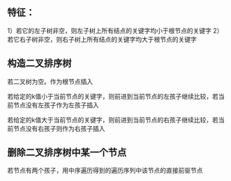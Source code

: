 
## 特征：

1）若它的左子树非空，则左子树上所有结点的关键字均小于根节点的关键字
2）若它右子树非空，则右子树上所有结点的关键字均大于根节点的关键字


## 构造二叉排序树

若二叉树为空。作为根节点插入

若给定的k值小于当前节点的关键字，则前进到当前节点的左孩子继续比较，若当前节点没有左孩子作为左孩子插入

若给定的k值大于当前节点的关键字，则前进到当前节点的右孩子继续比较，若当前节点没有右孩子则作为右孩子插入

## 删除二叉排序树中某一个节点

若节点有两个孩子，用中序遍历得到的遍历序列中该节点的直接前驱节点


